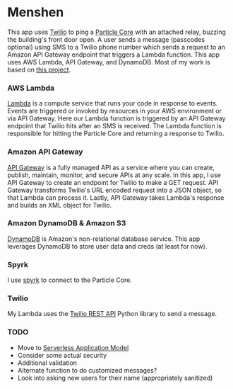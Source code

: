 # Menshen  

This app uses [Twilio](https://www.twilio.com/) to ping a [Particle Core](https://www.particle.io/) with an attached relay, buzzing the building's front door open. A user sends a message (passcodes optional) using SMS to a Twilio phone number which sends a request to an Amazon API Gateway endpoint that triggers a Lambda function. This app uses AWS Lambda, API Gateway, and DynamoDB. Most of my work is based on [this project](https://github.com/awslabs/lambda-apigateway-twilio-tutorial).  

### AWS Lambda
[Lambda](https://aws.amazon.com/lambda/) is a compute service that runs your code in response to events. Events are triggered or invoked by resources in your AWS environment or via API Gateway. Here our Lambda function is triggered by an API Gateway endpoint that Twilio hits after an SMS is received. The Lambda function is responsible for hitting the Particle Core and returning a response to Twilio.

### Amazon API Gateway
[API Gateway](https://aws.amazon.com/api-gateway/) is a fully managed API as a service where you can create, publish, maintain, monitor, and secure APIs at any scale. In this app, I use API Gateway to create an endpoint for Twilio to make a GET request. API Gateway transforms Twilio's URL encoded request into a JSON object, so that Lambda can process it. Lastly, API Gateway takes Lambda's response and builds an XML object for Twilio.

### Amazon DynamoDB & Amazon S3
[DynamoDB](https://aws.amazon.com/dynamodb/) is Amazon's non-relational database service. This app leverages DynamoDB to store user data and creds (at least for now).

### Spyrk
I use [spyrk](https://github.com/Alidron/spyrk) to connect to the Particle Core.

### Twilio
My Lambda uses the [Twilio REST API](https://github.com/twilio/twilio-python/) Python library to send a message.

### TODO
+ Move to [Serverless Application Model](https://github.com/awslabs/serverless-application-model)
+ Consider some actual security
+ Additional validation
+ Alternate function to do customized messages?
+ Look into asking new users for their name (appropriately sanitized)
